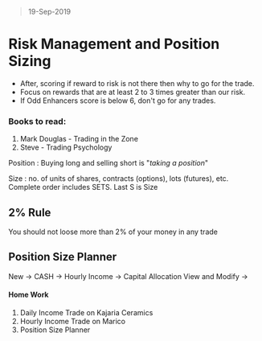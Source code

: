 > 19-Sep-2019
# Risk Management and Position Sizing
- After, scoring if reward to risk is not there then why to go for the trade.
- Focus on rewards that are at least 2 to 3 times greater than our risk.
- If Odd Enhancers score is below 6, don't go for any trades.

### Books to read:
1. Mark Douglas - Trading in the Zone
2. Steve - Trading Psychology

Position
: Buying long and selling short is "*taking a position*"

Size
: no. of units of shares, contracts (options), lots (futures), etc.
Complete order includes SETS. Last S is Size

## 2% Rule
You should not loose more than 2% of your money in any trade

## Position Size Planner
New -> CASH -> Hourly Income -> Capital Allocation
View and Modify ->

#### Home Work
1. Daily Income Trade on Kajaria Ceramics
2. Hourly Income Trade on Marico
3. Position Size Planner
<!--stackedit_data:
eyJoaXN0b3J5IjpbNzI5NzQ5NzMyLDc1MzU5NTkwN119
-->